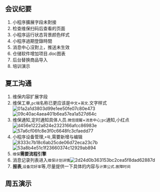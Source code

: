 ## 会议纪要

1. 小程序擴展字段未對接
2. 检查维保扫码后查看的页面
3. 小程序运行状态背景颜色样式
4. 小程序過期登錄時間
5. 消息中心沒對上，推送未生效
6. 仓储软件增加项目.doc图表
7. 后台替换商品导入
8. 培训演示

## 夏工沟通

1. 维保内容扩展字段
1. 维保工单,`pc端`名称已更应该是`中文`+`英文`.文字样式![01a2a1d3803d99e1ee50fe07c80e473](https://github.com/zhenyitech/shenying/assets/6236022/e87f87d2-f807-4dd6-8c77-d2c4f660519a)
![09c40ac4aea401b6ea57ea1a527d64c](https://github.com/zhenyitech/shenying/assets/6236022/193e75fd-69c6-43ff-86a8-51ba2fd38d9b)
1. 维保通知,定时通知具体人员.`微信提醒`+`消息中心`;`pc`通知,小红点![d456e1222a824e2323166afcc86983e](https://github.com/zhenyitech/shenying/assets/6236022/46043c05-d2c3-4f24-a9bf-54ca063fbed8)![57a6cf06fc8e3f0c6648fc3cfaedd77](https://github.com/zhenyitech/shenying/assets/6236022/52936119-d027-41e5-b7d9-d5b487b3d7ee)
2. 小程序设备管理,`+号`,需要新增与编辑![8333c7b18c6ab25cde06d72eca23c7b](https://github.com/zhenyitech/shenying/assets/6236022/e66c77be-9267-4aba-bed2-b272c15ef864)![53a8b4e51c1f23660374c12929ab894](https://github.com/zhenyitech/shenying/assets/6236022/cbb8446b-f631-43d9-8fc3-68fa405a6d4f)
1. `维保`**需要流程引擎**
1. 消息记录列表进入`维保计划详情`![2d24d0b363153bc2cea5f8dad62887d](https://github.com/zhenyitech/shenying/assets/6236022/614b8e0d-acc2-49e6-808a-453af617eff7)
2. **报表**,`设备完好率`等,尽量提供一下具体的内容与`计算公式`.`故障时间`

## 周五演示
